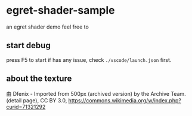 # egret-shader-sample
an egret shader demo
feel free to 

## start debug
press F5 to start
if has any issue, check `./vscode/launch.json` first.

## about the texture
由 Dfenix - Imported from 500px (archived version) by the Archive Team. (detail page), CC BY 3.0, https://commons.wikimedia.org/w/index.php?curid=71321292